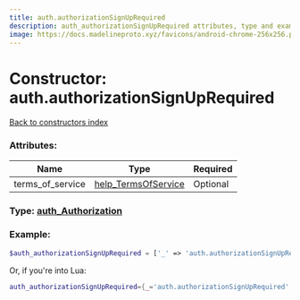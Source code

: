 ```yaml
---
title: auth.authorizationSignUpRequired
description: auth_authorizationSignUpRequired attributes, type and example
image: https://docs.madelineproto.xyz/favicons/android-chrome-256x256.png
---
```

# Constructor: auth.authorizationSignUpRequired  
[Back to constructors index](index.md)



### Attributes:

| Name     |    Type       | Required |
|----------|---------------|----------|
|terms\_of\_service|[help\_TermsOfService](../types/help_TermsOfService.md) | Optional|



### Type: [auth\_Authorization](../types/auth_Authorization.md)


### Example:

```php
$auth_authorizationSignUpRequired = ['_' => 'auth.authorizationSignUpRequired', 'terms_of_service' => help_TermsOfService];
```  


Or, if you're into Lua:

```lua
auth_authorizationSignUpRequired={_='auth.authorizationSignUpRequired', terms_of_service=help_TermsOfService}

```


